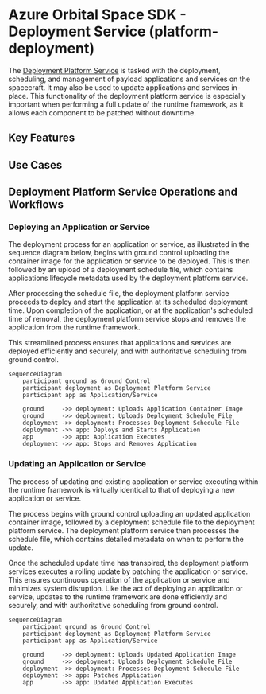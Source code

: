 # Azure Orbital Space SDK - Deployment Service (platform-deployment)

The [Deployment Platform Service](https://github.com/microsoft/azure-orbital-space-sdk-platform-deployment) is tasked with the deployment, scheduling, and management of payload applications and services on the spacecraft. It may also be used to update applications and services in-place. This functionality of the deployment platform service is especially important when performing a full update of the runtime framework, as it allows each component to be patched without downtime.

## Key Features

## Use Cases

<!-- TODO: Finish this documentation -->

## Deployment Platform Service Operations and Workflows

### Deploying an Application or Service

The deployment process for an application or service, as illustrated in the sequence diagram below, begins with ground control uploading the container image for the application or service to be deployed. This is then followed by an upload of a deployment schedule file, which contains applications lifecycle metadata used by the deployment platform service.

After processing the schedule file, the deployment platform service proceeds to deploy and start the application at its scheduled deployment time. Upon completion of the application, or at the application's scheduled time of removal, the deployment platform service stops and removes the application from the runtime framework.

This streamlined process ensures that applications and services are deployed efficiently and securely, and with authoritative scheduling from ground control.

```mermaid
sequenceDiagram
    participant ground as Ground Control
    participant deployment as Deployment Platform Service
    participant app as Application/Service

    ground     ->> deployment: Uploads Application Container Image
    ground     ->> deployment: Uploads Deployment Schedule File
    deployment ->> deployment: Processes Deployment Schedule File
    deployment ->> app: Deploys and Starts Application
    app        ->> app: Application Executes
    deployment ->> app: Stops and Removes Application
```

### Updating an Application or Service

The process of updating and existing application or service executing within the runtime framework is virtually identical to that of deploying a new application or service.

The process begins with ground control uploading an updated application container image, followed by a deployment schedule file to the deployment platform service. The deployment platform service then processes the schedule file, which contains detailed metadata on when to perform the update.

Once the scheduled update time has transpired, the deployment platform services executes a rolling update by patching the application or service. This ensures continuous operation of the application or service and minimizes system disruption. Like the act of deploying an application or service, updates to the runtime framework are done efficiently and securely, and with authoritative scheduling from ground control.

```mermaid
sequenceDiagram
    participant ground as Ground Control
    participant deployment as Deployment Platform Service
    participant app as Application/Service

    ground     ->> deployment: Uploads Updated Application Image
    ground     ->> deployment: Uploads Deployment Schedule File
    deployment ->> deployment: Processes Deployment Schedule File
    deployment ->> app: Patches Application
    app        ->> app: Updated Application Executes
```

<!-- TODO: Add examples of schedules files and explain their parameters -->
